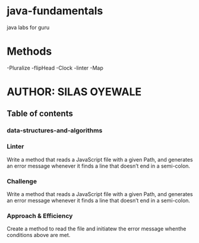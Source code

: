 # java-fundamentals
java labs  for guru

# Methods
-Pluralize
-flipHead
-Clock
-linter
-Map

# AUTHOR: SILAS OYEWALE
## Table of contents

### data-structures-and-algorithms

### Linter
<!-- Short summary or background information -->
Write a method that reads a JavaScript file with a given Path, and generates an error message whenever it finds a line that doesn’t end in a semi-colon.

### Challenge
<!-- Description of the challenge -->
Write a method that reads a JavaScript file with a given Path, and generates an error message whenever it finds a line that doesn’t end in a semi-colon.
### Approach & Efficiency
<!-- What approach did you take? Why? What is the Big O space/time for this approach? -->
Create a method to read the file and initiatew the error message whenthe conditions above are met. 

